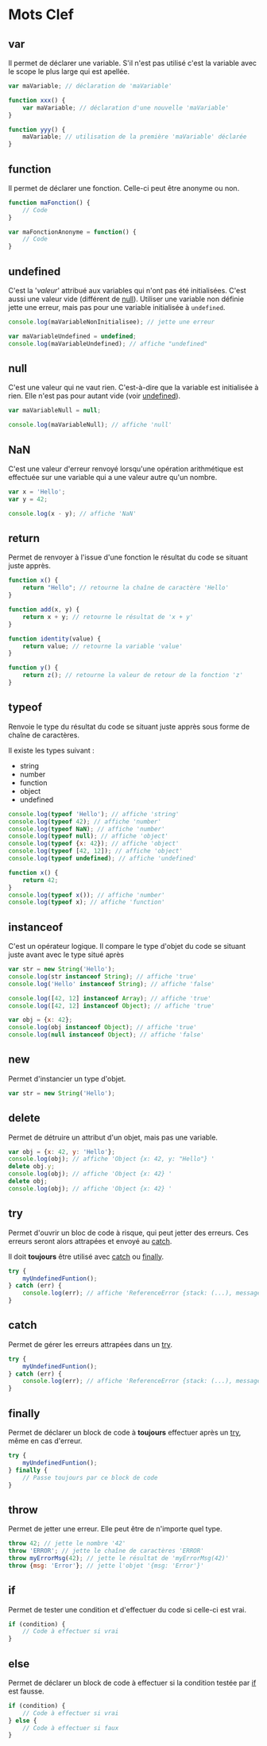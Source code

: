 Mots Clef
=========

var
---

Il permet de déclarer une variable. S'il n'est pas utilisé c'est la variable
avec le scope le plus large qui est apellée.


```javascript
var maVariable; // déclaration de 'maVariable'

function xxx() {
	var maVariable; // déclaration d'une nouvelle 'maVariable'
}

function yyy() {
	maVariable; // utilisation de la première 'maVariable' déclarée
}
```


function
--------

Il permet de déclarer une fonction. Celle-ci peut être anonyme ou non.

```javascript
function maFonction() {
	// Code
}

var maFonctionAnonyme = function() {
	// Code
}
```


undefined
---------

C'est la '*valeur*' attribué aux variables qui n'ont pas été initialisées.
C'est aussi une valeur vide (différent de [null](#null)).
Utiliser une variable non définie jette une erreur, mais pas pour une variable
initialisée à `undefined`.

```javascript
console.log(maVariableNonInitialisee); // jette une erreur

var maVariableUndefined = undefined;
console.log(maVariableUndefined); // affiche "undefined"
```


null
----

C'est une valeur qui ne vaut rien. C'est-à-dire que la variable est initialisée
à rien. Elle n'est pas pour autant vide (voir [undefined](#undefined)).

```javascript
var maVariableNull = null;

console.log(maVariableNull); // affiche 'null'
```


NaN
---

C'est une valeur d'erreur renvoyé lorsqu'une opération arithmétique est
effectuée sur une variable qui a une valeur autre qu'un nombre.

```javascript
var x = 'Hello';
var y = 42;

console.log(x - y); // affiche 'NaN'
```


return
------

Permet de renvoyer à l'issue d'une fonction le résultat du code se situant juste
apprès.

```javascript
function x() {
	return "Hello"; // retourne la chaîne de caractère 'Hello'
}

function add(x, y) {
	return x + y; // retourne le résultat de 'x + y'
}

function identity(value) {
	return value; // retourne la variable 'value'
}

function y() {
	return z(); // retourne la valeur de retour de la fonction 'z'
}
```


typeof
------

Renvoie le type du résultat du code se situant juste apprès sous forme de chaîne
de caractères.

Il existe les types suivant :
- string
- number
- function
- object
- undefined

```javascript
console.log(typeof 'Hello'); // affiche 'string'
console.log(typeof 42); // affiche 'number'
console.log(typeof NaN); // affiche 'number'
console.log(typeof null); // affiche 'object'
console.log(typeof {x: 42}); // affiche 'object'
console.log(typeof [42, 12]); // affiche 'object'
console.log(typeof undefined); // affiche 'undefined'

function x() {
	return 42;
}
console.log(typeof x()); // affiche 'number'
console.log(typeof x); // affiche 'function'
```


instanceof
----------

C'est un opérateur logique. Il compare le type d'objet du code se situant juste
avant avec le type situé après

```javascript
var str = new String('Hello');
console.log(str instanceof String); // affiche 'true'
console.log('Hello' instanceof String); // affiche 'false'

console.log([42, 12] instanceof Array); // affiche 'true'
console.log([42, 12] instanceof Object); // affiche 'true'

var obj = {x: 42};
console.log(obj instanceof Object); // affiche 'true'
console.log(null instanceof Object); // affiche 'false'
```


new
---

Permet d'instancier un type d'objet.

```javascript
var str = new String('Hello');
```


delete
------

Permet de détruire un attribut d'un objet, mais pas une variable.

```javascript
var obj = {x: 42, y: 'Hello'};
console.log(obj); // affiche 'Object {x: 42, y: "Hello"} '
delete obj.y;
console.log(obj); // affiche 'Object {x: 42} '
delete obj;
console.log(obj); // affiche 'Object {x: 42} '
```


try
---

Permet d'ouvrir un bloc de code à risque, qui peut jetter des erreurs.
Ces erreurs seront alors attrapées et envoyé au [catch](#catch).

Il doit **toujours** être utilisé avec [catch](#catch) ou [finally](#finally).

```javascript
try {
	myUndefinedFuntion();
} catch (err) {
	console.log(err); // affiche 'ReferenceError {stack: (...), message: "myUndefinedFuntion is not defined"}'
}
```

catch
-----

Permet de gérer les erreurs attrapées dans un [try](#try).

```javascript
try {
	myUndefinedFuntion();
} catch (err) {
	console.log(err); // affiche 'ReferenceError {stack: (...), message: "myUndefinedFuntion is not defined"}'
}
```


finally
-------

Permet de déclarer un block de code à **toujours** effectuer après un
[try](#try), même en cas d'erreur.

```javascript
try {
	myUndefinedFuntion();
} finally {
	// Passe toujours par ce block de code
}

```


throw
-----

Permet de jetter une erreur. Elle peut être de n'importe quel type.

```javascript
throw 42; // jette le nombre '42'
throw 'ERROR'; // jette le chaîne de caractères 'ERROR'
throw myErrorMsg(42); // jette le résultat de 'myErrorMsg(42)'
throw {msg: 'Error'}; // jette l'objet '{msg: 'Error'}'
```


if
--

Permet de tester une condition et d'effectuer du code si celle-ci est vrai.

```javascript
if (condition) {
	// Code à effectuer si vrai
}
```


else
----

Permet de déclarer un block de code à effectuer si la condition testée par
[if](#if) est fausse.

```javascript
if (condition) {
	// Code à effectuer si vrai
} else {
	// Code à effectuer si faux
}
```

